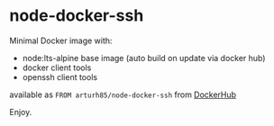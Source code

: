 # node-docker-ssh
Minimal Docker image with:

 - node:lts-alpine base image (auto build on update via docker hub) 
 - docker client tools 
 - openssh client tools

available as `FROM arturh85/node-docker-ssh` from [DockerHub](https://hub.docker.com/r/arturh85/node-docker-ssh) 

Enjoy.
